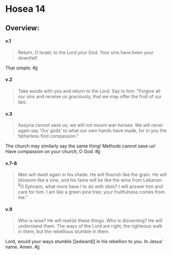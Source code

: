 # Hosea 14

## Overview:



#### v.1
>Return, O Israel, to the Lord your God. Your sins have been your downfall!

That simple.
#jj 

#### v.2
>Take words with you and return to the Lord. Say to him: "Forgive all our sins and receive us graciously, that we may offer the fruit of our lips.

#### v.3
>Assyria cannot save us; we will not mount war-horses. We will never again say 'Our gods' to what our own hands have made, for in you the fatherless find compassion."

The church may similarly say the same thing! Methods cannot save us! Have compassion on your church, O God.
#jj 

#### v.7-8
>Men will dwell again in his shade. He will flourish like the grain. He will blossom like a vine, and his fame will be like the wine from Lebanon. <sup>8</sup>O Ephraim, what more have I to do with idols? I will answer him and care for him. I am like a green pine tree; your fruitfulness comes from me."

#### v.9
>Who is wise? He will realize these things. Who is discerning? He will understand them. The ways of the Lord are right; the righteous walk in them, but the rebellious stumble in them.

Lord, would your ways stumble [[edward]] in his rebellion to you. In Jesus' name. Amen.
#jj 

